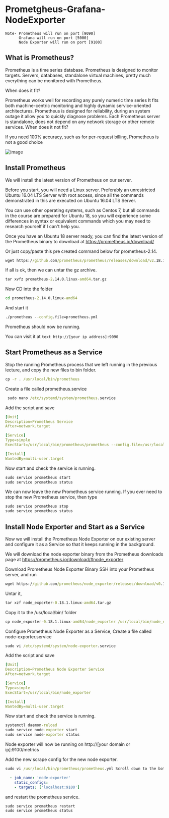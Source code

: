 # Prometgheus-Grafana-NodeExporter

```text
Note- Prometheus will run on port [9090]
      Grafana will run on port [5000]
      Node Exporter will run on port [9100]
```      
## What is Prometheus?

Prometheus is a time series database. Prometheus is designed to monitor targets. Servers, databases, standalone virtual machines, pretty much everything can be monitored with Prometheus.

When does it fit?

Prometheus works well for recording any purely numeric time series
It fits both machine-centric monitoring and highly dynamic service-oriented architectures.
Prometheus is designed for reliability, during an system outage it allow you to quickly diagnose problems. 
Each Prometheus server is standalone, does not depend on any network storage or other remote services.
When does it not fit?

If you need 100% accuracy, such as for per-request billing, Prometheus is not a good choice

![image](https://user-images.githubusercontent.com/47140557/221348919-74c3c5db-cad1-47ab-89dd-0452e6953996.png)


## Install Prometheus

We will install the latest version of Prometheus on our server.

Before you start, you will need a Linux server. Preferably an unrestricted Ubuntu 16.04 LTS Server with root access, since all the commands demonstrated in this are executed on Ubuntu 16.04 LTS Server.

You can use other operating systems, such as Centos 7, but all commands in the course are prepared for Ubuntu 18, so you will experience some differences in syntax or equivalent commands which you may need to research yourself if I can't help you.

Once you have an Ubuntu 18 server ready, you can find the latest version of the Prometheus binary to download at https://prometheus.io/download/

Or just copy/paste this pre created command below for prometheus-2.14.
```cmd
wget https://github.com/prometheus/prometheus/releases/download/v2.18.1/prometheus-2.18.1.linux-amd64.tar.gz
```
If all is ok, then we can untar the gz archive.
```cmd
tar xvfz prometheus-2.14.0.linux-amd64.tar.gz
```
Now CD into the folder
```cmd
cd prometheus-2.14.0.linux-amd64
```
And start it
```cmd
./prometheus --config.file=prometheus.yml
```
Prometheus should now be running.

You can visit it at ```text http://[your ip address]:9090 ```

## Start Prometheus as a Service

Stop the running Prometheus process that we left running in the previous lecture, and copy the new files to bin folder.
```cmd
cp -r . /usr/local/bin/prometheus
```
Create a file called prometheus.service
```cmd
 sudo nano /etc/systemd/system/prometheus.service
```
Add the script and save

```yaml
[Unit]
Description=Prometheus Service
After=network.target

[Service]
Type=simple
ExecStart=/usr/local/bin/prometheus/prometheus --config.file=/usr/local/bin/prometheus/prometheus.yml

[Install]
WantedBy=multi-user.target
```

Now start and check the service is running.

```cmd
sudo service prometheus start
sudo service prometheus status
```

We can now leave the new Prometheus service running. If you ever need to stop the new Prometheus service, then type

```cmd
sudo service prometheus stop
sudo service prometheus status
```
## Install Node Exporter and Start as a Service

Now we will install the Prometheus Node Exporter on our existing server and configure it as a Service so that it keeps running in the background.

We will download the node exporter binary from the Prometheus downloads page at https://prometheus.io/download/#node_exporter

Download Prometheus Node Exporter Binary SSH into your Prometheus server, and run
```cmd
wget https://github.com/prometheus/node_exporter/releases/download/v0.18.1/node_exporter-0.18.1.linux-amd64.tar.gz
```
Untar it,
```cmd
tar xzf node_exporter-0.18.1.linux-amd64.tar.gz
```
Copy it to the /usr/local/bin/ folder
```cmd
cp node_exporter-0.18.1.linux-amd64/node_exporter /usr/local/bin/node_exporter
```
Configure Prometheus Node Exporter as a Service, Create a file called node-exporter.service
```cmd
sudo vi /etc/systemd/system/node-exporter.service
```
Add the script and save
```yaml
[Unit]
Description=Prometheus Node Exporter Service
After=network.target

[Service]
Type=simple
ExecStart=/usr/local/bin/node_exporter

[Install]
WantedBy=multi-user.target
```

Now start and check the service is running.

```cmd
systemctl daemon-reload
sudo service node-exporter start
sudo service node-exporter status
```

Node exporter will now be running on http://[your domain or ip]:9100/metrics

Add the new scrape config for the new node exporter.
```cmd
sudo vi /usr/local/bin/prometheus/prometheus.yml Scroll down to the bottom and add a new scrape config
```
```yml
  - job_name: 'node-exporter'
    static_configs:
    - targets: ['localhost:9100']
```
and restart the prometheus service.
```cmd
sudo service prometheus restart
sudo service prometheus status
```

